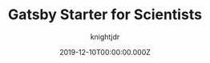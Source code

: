 ---
title: Gatsby Starter for Scientists
github: https://github.com/knightjdr/gatsby-starter-scientist
demo: https://knightjdr.github.io/gatsby-starter-scientist
author: knightjdr
date: 2019-12-10T00:00:00.000Z
ssg:
  - Gatsby
cms:
  - Markdown
category:
  - Portfolio
description: A portfolio or lab website for Scientists built with Gatsby
draft: true
publish_date: '2020-05-23T22:08:30Z'
update_date: '2022-12-27T19:32:28Z'
github_star: 9
github_fork: 23
---